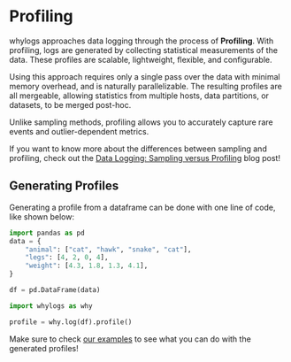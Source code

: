 # Profiling

whylogs approaches data logging through the process of __Profiling__. With profiling, logs are generated by collecting statistical measurements of the data. These profiles are scalable, lightweight, flexible, and configurable.

Using this approach requires only a single pass over the data with minimal memory overhead, and is naturally parallelizable. The resulting profiles are all mergeable, allowing statistics from multiple hosts, data partitions, or datasets, to be merged post-hoc.

Unlike sampling methods, profiling allows you to accurately capture rare events and outlier-dependent metrics.

If you want to know more about the differences between sampling and profiling, check out the [Data Logging: Sampling versus Profiling](https://whylabs.ai/blog/posts/data-logging-sampling-versus-profiling) blog post!

## Generating Profiles

Generating a profile from a dataframe can be done with one line of code, like shown below:

```python
import pandas as pd
data = {
    "animal": ["cat", "hawk", "snake", "cat"],
    "legs": [4, 2, 0, 4],
    "weight": [4.3, 1.8, 1.3, 4.1],
}

df = pd.DataFrame(data)

import whylogs as why

profile = why.log(df).profile()
```

Make sure to check [our examples](../examples.rst) to see what you can do with the generated profiles!
